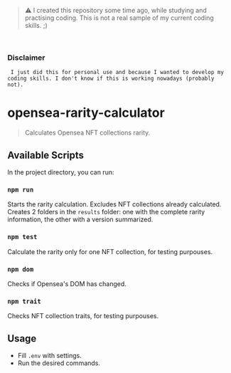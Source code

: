 > ⚠ I created this repository some time ago, while studying and practising coding. 
> This is not a real sample of my current coding skills. ;)

<br />

### Disclaimer
`` I just did this for personal use and because I wanted to develop my coding skills. I don't know if this is working nowadays (probably not).``


# opensea-rarity-calculator

> Calculates Opensea NFT collections rarity.


## Available Scripts

In the project directory, you can run:

### `npm run`

Starts the rarity calculation. Excludes NFT collections already calculated.
Creates 2 folders in the ``results`` folder: one with the complete rarity information, the other with a version summarized. 

### `npm test`

Calculate the rarity only for one NFT collection, for testing purpouses.

### `npm dom`

Checks if Opensea's DOM has changed.

### `npm trait`

Checks NFT collection traits, for testing purpouses. 

## Usage

* Fill ``.env`` with settings.
* Run the desired commands.



